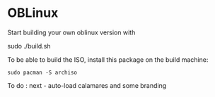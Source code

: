 # OBLinux

Start building your own oblinux version with

sudo ./build.sh

To be able to build the ISO, install this package on the build machine:
```
sudo pacman -S archiso
```
To do : next - auto-load calamares and some branding
